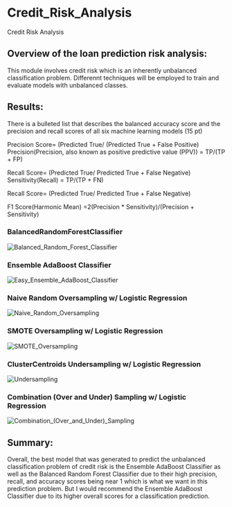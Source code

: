 # Credit_Risk_Analysis
Credit Risk Analysis

## Overview of the loan prediction risk analysis:

 This module involves credit risk which is an inherently unbalanced classification problem. Differennt techniques will be employed to train and evaluate models with unbalanced classes.

## Results:

There is a bulleted list that describes the balanced accuracy score and the precision and recall scores of all six machine learning models (15 pt)

Precision Score= (Predicted True/ (Predicted True + False Positive)
Precision(Precision, also known as positive predictive value (PPV)) = TP/(TP + FP)

Recall Score= (Predicted True/ Predicted True + False Negative)
Sensitivity(Recall) = TP/(TP + FN)

Recall Score= (Predicted True/ Predicted True + False Negative)

F1 Score(Harmonic Mean) =2(Precision * Sensitivity)/(Precision + Sensitivity)

### BalancedRandomForestClassifier

 ![Balanced_Random_Forest_Classifier](Balanced_Random_Forest_Classifier.png)
 
 

### Ensemble AdaBoost Classifier

![Easy_Ensemble_AdaBoost_Classifier](Easy_Ensemble_AdaBoost_Classifier.PNG)

### Naive Random Oversampling w/ Logistic Regression

![Naive_Random_Oversampling](Naive_Random_Oversampling.PNG)

### SMOTE Oversampling w/ Logistic Regression

![SMOTE_Oversampling](SMOTE_Oversampling.PNG)

### ClusterCentroids Undersampling w/ Logistic Regression

![Undersampling](Undersampling.PNG)

### Combination (Over and Under) Sampling w/ Logistic Regression

![Combination_(Over_and_Under)_Sampling](Combination_(Over_and_Under)_Sampling.PNG)


## Summary:

Overall, the best model that was generated to predict the unbalanced classification problem of credit risk is the Ensemble AdaBoost Classifier as well as the Balanced Random Forest Classifier due to their high precision, recall, and accuracy scores being near 1 which is what we want in this prediction problem. But I would recommend the Ensemble AdaBoost Classifier due to its higher overall scores for a classification prediction.
